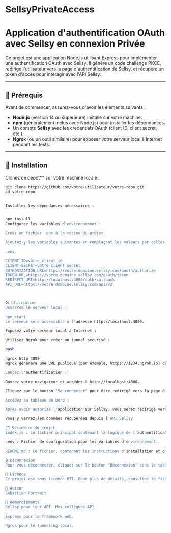 # SellsyPrivateAccess

# Application d'authentification OAuth avec Sellsy en connexion Privée

Ce projet est une application Node.js utilisant Express pour implémenter une authentification OAuth avec Sellsy. Il génère un code challenge PKCE, redirige l'utilisateur vers la page d'authentification de Sellsy, et récupère un token d'accès pour interagir avec l'API Sellsy.

---

## 🚀 Prérequis

Avant de commencer, assurez-vous d'avoir les éléments suivants :

- **Node.js** (version 14 ou supérieure) installé sur votre machine.
- **npm** (généralement inclus avec Node.js) pour installer les dépendances.
- Un compte **Sellsy** avec les credentials OAuth (client ID, client secret, etc.).
- **Ngrok** (ou un outil similaire) pour exposer votre serveur local à Internet pendant les tests.

---

## 🔧 Installation

Clonez ce dépôt** sur votre machine locale :
   ```bash
   git clone https://github.com/votre-utilisateur/votre-repo.git
   cd votre-repo


Installez les dépendances nécessaires :


npm install
Configurez les variables d'environnement :

Créez un fichier .env à la racine du projet.

Ajoutez-y les variables suivantes en remplaçant les valeurs par celles fournies par Sellsy :

.env

CLIENT_ID=votre_client_id
CLIENT_SECRET=votre_client_secret
AUTHORIZATION_URL=https://votre-domaine.sellsy.com/oauth/authorize
TOKEN_URL=https://votre-domaine.sellsy.com/oauth/token
REDIRECT_URI=http://localhost:4000/auth/callback
API_URL=https://votre-domaine.sellsy.com/api/v2



🛠 Utilisation
Démarrez le serveur local :

npm start
Le serveur sera accessible à l'adresse http://localhost:4000.

Exposez votre serveur local à Internet :

Utilisez Ngrok pour créer un tunnel sécurisé :

bash

ngrok http 4000
Ngrok générera une URL publique (par exemple, https://1234.ngrok.io) que vous pourrez utiliser pour tester l'authentification OAuth.

Lancez l'authentification :

Ouvrez votre navigateur et accédez à http://localhost:4000.

Cliquez sur le bouton "Se connecter" pour être redirigé vers la page d'authentification de Sellsy.

Accédez au tableau de bord :

Après avoir autorisé l'application sur Sellsy, vous serez redirigé vers le tableau de bord.

Vous y verrez les données récupérées depuis l'API Sellsy.

🗂 Structure du projet
index.js : Le fichier principal contenant la logique de l'authentification OAuth et les routes Express.

.env : Fichier de configuration pour les variables d'environnement.

README.md : Ce fichier, contenant les instructions d'installation et d'utilisation.

🔒 Déconnexion
Pour vous déconnecter, cliquez sur le bouton "Déconnexion" dans le tableau de bord. Cela supprimera le token d'accès et vous redirigera vers la page d'accueil.

📜 Licence
Ce projet est sous licence MIT. Pour plus de détails, consultez le fichier LICENSE.

👤 Auteur
Sébastien Portrait

🙏 Remerciements
Sellsy pour leur API. Mes collègues API

Express pour le framework web.

Ngrok pour le tunneling local.